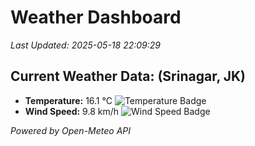 
# Weather Dashboard

_Last Updated: 2025-05-18 22:09:29_

## Current Weather Data: (Srinagar, JK)
- **Temperature:** 16.1 °C ![Temperature Badge](https://img.shields.io/badge/Temperature-Low%20Temp-blue)
- **Wind Speed:** 9.8 km/h ![Wind Speed Badge](https://img.shields.io/badge/Wind%20Speed-Light%20Wind-blue)

*Powered by Open-Meteo API*
